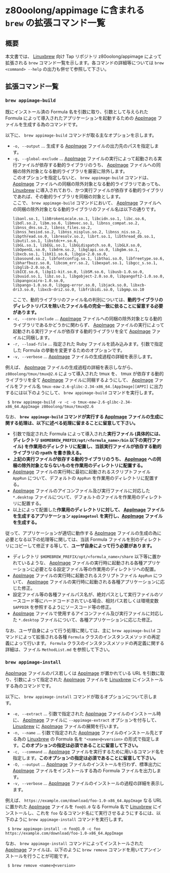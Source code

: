 # z80oolong/appimage に含まれる ```brew``` の拡張コマンド一覧

## 概要

本文書では、 [Linuxbrew][BREW] 向け Tap リポジトリ z80oolong/appimage によって拡張される ```brew``` コマンド一覧を示します。各コマンドの詳細等については ```brew <command> --help``` の出力も併せて参照して下さい。

## 拡張コマンド一覧

### ```brew appimage-build```

既にインストール済の Formula 名を引数に取り、引数として与えられた Formula によって導入されたアプリケーションを起動するための [AppImage][APPI] ファイルを生成する為のコマンドです。

以下に、 ```brew appimage-build``` コマンドが取る主なオプションを示します。

- ```-o, --output``` … 生成する [AppImage][APPI] ファイルの出力先のパスを指定します。
- ```-g, --global-exclude``` … [AppImage][APPI] ファイルの実行によって起動される実行ファイルが依存する動的ライブラリのうち、 [AppImage][APPI] ファイルへの同梱の除外対象となる動的ライブラリを厳密に除外します。  
  このオプションを指定しないと、 ```brew appimage-build``` コマンドは、 [AppImage][APPI] ファイルへの同梱の除外対象となる動的ライブラリであっても、 [Linuxbrew][BREW] に導入されており、かつ実行ファイルが依存する動的ライブラリであれば、その動的ライブラリを同梱の対象とします。  
  ここで、 ```brew appimage-build``` コマンドにおいて、 [AppImage][APPI] ファイルへの同梱の除外対象となる動的ライブラリのファイル名は以下の通りです。
  ```
  libanl.so.1, libBrokenLocale.so.1, libcidn.so.1, libc.so.6, libdl.so.2, libm.so.6, libmvec.so.1, libnss_compat.so.2, libnss_dns.so.2, libnss_files.so.2,
  libnss_hesiod.so.2, libnss_nisplus.so.2, libnss_nis.so.2, libpthread.so.0, libresolv.so.2, librt.so.1, libthread_db.so.1, libutil.so.1, libstdc++.so.6,
  libGL.so.1, libEGL.so.1, libGLdispatch.so.0, libGLX.so.0, libOpenGL.so.0, libdrm.so.2, libglapi.so.0, libgbm.so.1, libxcb.so.1, libX11.so.6, libgio-2.0.so.0,
  libasound.so.2, libfontconfig.so.1, libthai.so.0, libfreetype.so.6, libharfbuzz.so.0, libcom_err.so.2, libexpat.so.1, libgcc_s.so.1, libglib-2.0.so.0,
  libICE.so.6, libp11-kit.so.0, libSM.so.6, libusb-1.0.so.0, libuuid.so.1, libz.so.1, libgobject-2.0.so.0, libpangoft2-1.0.so.0, libpangocairo-1.0.so.0,
  libpango-1.0.so.0, libgpg-error.so.0, libjack.so.0, libxcb-dri3.so.0, libxcb-dri2.so.0, libfribidi.so.0, libgmp.so.10
  ```
  ここで、動的ライブラリのファイル名の判別については、**動的ライブラリのディレクトリパスを除いたファイル名の完全一致に依ることに留意する必要があります。**
- ```-c, --core-include``` … [AppImage][APPI] ファイルへの同梱の除外対象となる動的ライブラリであるかどうかに関わらず、 [AppImage][APPI] ファイルの実行によって起動される実行ファイルが依存する動的ライブラリを全て [AppImage][APPI] ファイルに同梱します。
- ```-r, --load-file``` … 指定された Ruby ファイルを読み込みます。引数で指定した Formula の挙動を変更するためのオプションです。
- ```-v, --verbose``` … [AppImage][APPI] ファイルの生成過程の詳細を表示します。

例えば、 [AppImage][APPI] ファイルの生成過程の詳細を表示しながら、 ```z80oolong/tmux/tmux@2.6``` によって導入された tmux を、 tmux が依存する動的ライブラリを全て [AppImage][APPI] ファイルに同梱するようにして、 [AppImage][APPI] ファイルをファイル名 ```tmux-eaw-2.6-glibc-2.34-x86_64.[AppImage][APPI]``` に出力するには以下のようにして、 ```brew appimage-build``` コマンドを実行します。

```
 $ brew appimage-build -v -c -o tmux-eaw-2.6-glibc-2.34-x86_64.AppImage z80oolong/tmux/tmux@2.6
```

なお、 **```brew appimage-build``` コマンドが実行する [AppImage][APPI] ファイルの生成に関する処理は、以下に述べる処理に留まることに留意して下さい。**

- 引数で指定された Formula によって導入された**実行ファイル (具体的には、ディレクトリ ```$HOMEBREW_PREFIX/opt/<formula_name>/bin``` 以下の実行ファイル) を作業用のディレクトリに配置し、当該実行ファイルが依存する動的ライブラリの rpath を書き換える。**
- **上記の実行ファイルが依存する動的ライブラリのうち、 [AppImage][APPI] への同梱の除外対象とならないものを作業用のディレクトリに配置する。**
- [AppImage][APPI] ファイルの実行時に最初に起動されるスクリプトファイル ```AppRun``` について、デフォルトの ```AppRun``` を作業用のディレクトリに配置する。
- [AppImage][APPI] ファイルのアイコンファイル及び実行ファイルに対応した ```*.desktop``` ファイルについて、デフォルトのファイルを作業用のディレクトリに配置する。
- 以上によって配置した**作業用のディレクトリに対して、 [AppImage][APPI] ファイルを生成するアプリケーション ```appimagetool``` を実行し、[AppImage][APPI] ファイルを生成する。**

従って、アプリケーションが適切に動作する [AppImage][APPI] ファイルの生成の為に必要となる以下の処理等に関しては、当該 Formula ファイルを別のディレクトリにコピーして修正する等して、**ユーザ自身によって行う必要があります。**

- ディレクトリ ```$HOMEBREW_PREFIX/opt/<formula_name>/share``` 以下等に置かれているような、 [AppImage][APPI] ファイルの実行時に起動される各種アプリケーションに必要となる設定ファイル等の作業用のディレクトリへの配置。
- [AppImage][APPI] ファイルの実行時に起動されるスクリプトファイル ```AppRun``` について、 [AppImage][APPI] ファイルの実行時に起動される各種アプリケーションに応じた修正。
- 設定ファイル等の各種ファイルパス名が、絶対パスとして実行ファイルのソースコード等にハードコードされている場合、相対パス若しくは環境変数 ```$APPDIR``` を参照するようにソースコード等の修正。
- [AppImage][APPI] ファイルで使用するアイコンファイル及び実行ファイルに対応した ```*.desktop``` ファイルについて、各種アプリケーションに応じた修正。

なお、ユーザ自身によって行う処理に関しては、主に ```brew appimage-build``` コマンドによって拡張される各種 ```Formula``` クラスのインスタンスメソッドの再定義によって行います。 ```Formula``` クラスのインスタンスメソッドの再定義に関する詳細は、ファイル ```MethodList.md``` を参照して下さい。

### ```brew appimage-install```

[AppImage][APPI] ファイルのパス若しくは [AppImage][APPI] が置かれている URL を引数に取り、引数によって指定された [AppImage][APPI] ファイルを [Linuxbrew][BREW] にインストールする為のコマンドです。

以下に、 ```brew appimage-install``` コマンドが取るオプションについて示します。

- ```-e, --extract``` … 引数で指定された [AppImage][APPI] ファイルのインストール時に、 [AppImage][APPI] ファイルに ```--appimage-extract``` オプションを付与して、 [Linuxbrew][BREW] に [AppImage][APPI] ファイルの展開を行います。
- ```-n, --name``` … 引数で指定された [AppImage][APPI] ファイルのインストール先とする為の [Linuxbrew][BREW] の Formula 名を ```"<name>@<version>``` の形式で指定します。**このオプションの指定は必須であることに留意して下さい。**
- ```-c, --command``` … [AppImage][APPI] ファイルを実行するために用いるコマンド名を指定します。**このオプションの指定は必須であることに留意して下さい。**
- ```-O, --output``` … [AppImage][APPI] ファイルのインストールを行わず、標準出力に [AppImage][APPI] ファイルをインストールする為の Formula ファイルを出力します。
- ```-v, --verbose``` … [AppImage][APPI] ファイルのインストールの過程の詳細を表示します。

例えば、 ```https://example.com/download/foo-1.0-x86_64.AppImage``` なる URL に置かれた [AppImage][APPI] ファイルを ```foo@1.0``` なる Formula 名で [Linuxbrew][BREW] にインストールし、これを ```foo``` なるコマンド名にて実行させるようにするには、以下のように ```brew appimage-install``` コマンドを実行します。

```
 $ brew appimage-install -n foo@1.0 -c foo https://example.com/download/foo-1.0-x86_64.AppImage
```

なお、 ```brew appimage-install``` コマンドによってインストールされた [AppImage][APPI] ファイルは、以下のように ```brew remove``` コマンドを用いてアンインストールを行うことが可能です。

```
 $ brew remove <name>@<version>
```

<!-- 外部リンク一覧 -->

[BREW]:https://linuxbrew.sh/
[APPI]:https://appimage.org/
